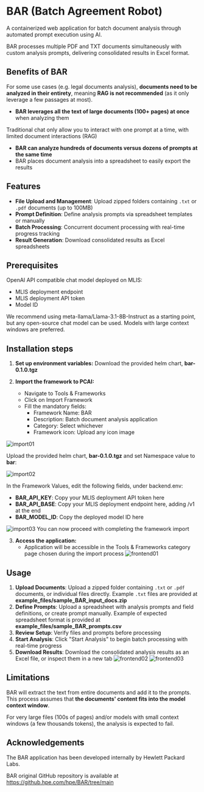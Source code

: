 # BAR (Batch Agreement Robot)

A containerized web application for batch document analysis through automated prompt execution using AI. 

BAR processes multiple PDF and TXT documents simultaneously with custom analysis prompts, delivering consolidated results in Excel format.

## Benefits of BAR

For some use cases (e.g. legal documents analysis), **documents need to be analyzed in their entirety**, meaning **RAG is not recommended** (as it only leverage a few passages at most).
- **BAR leverages all the text of large documents (100+ pages) at once** when analyzing them

Traditional chat only allow you to interact with one prompt at a time, with limited document interactions (RAG)
- **BAR can analyze hundreds of documents versus dozens of prompts at the same time**
- BAR places document analysis into a spreadsheet to easily export the results

## Features

- **File Upload and Management**: Upload zipped folders containing `.txt` or `.pdf` documents (up to 100MB)
- **Prompt Definition**: Define analysis prompts via spreadsheet templates or manually
- **Batch Processing**: Concurrent document processing with real-time progress tracking
- **Result Generation**: Download consolidated results as Excel spreadsheets

## Prerequisites

OpenAI API compatible chat model deployed on MLIS:
- MLIS deployment endpoint
- MLIS deployment API token
- Model ID

We recommend using meta-llama/Llama-3.1-8B-Instruct as a starting point, but any open-source chat model can be used. Models with large context windows are preferred.

## Installation steps

1. **Set up environment variables:**
Download the provided helm chart, **bar-0.1.0.tgz**

2. **Import the framework to PCAI:**
    - Navigate to Tools & Frameworks
	- Click on Import Framework
	- Fill the mandatory fields:
	   - Framework Name: BAR
	   - Description: Batch document analysis application
	   - Category: Select whichever
	   - Framework icon: Upload any icon image

![import01](images/import01.PNG)

Upload the provided helm chart, **bar-0.1.0.tgz** and set Namespace value to **bar**:

![import02](images/import02.PNG)

In the Framework Values, edit the following fields, under backend.env:
  - **BAR_API_KEY**: Copy your MLIS deployment API token here
  - **BAR_API_BASE**: Copy your MLIS deployment endpoint here, adding /v1 at the end 
  - **BAR_MODEL_ID**: Copy the deployed model ID here

   
![import03](images/import03.PNG)
You can now proceed with completing the framework import

3. **Access the application:**
   - Application will be accessible in the Tools & Frameworks category page chosen during the import process
![frontend01](images/frontend01.PNG)

## Usage

1. **Upload Documents**: Upload a zipped folder containing `.txt` or `.pdf` documents, or individual files directly. Example `.txt` files are provided at **example_files/sample_BAR_input_docs.zip**
2. **Define Prompts**: Upload a spreadsheet with analysis prompts and field definitions, or create prompt manually. Example of expected spreadsheet format is provided at **example_files/sample_BAR_prompts.csv**
3. **Review Setup**: Verify files and prompts before processing
4. **Start Analysis**: Click "Start Analysis" to begin batch processing with real-time progress
5. **Download Results**: Download the consolidated analysis results as an Excel file, or inspect them in a new tab
![frontend02](images/frontend02.PNG)
![frontend03](images/frontend03.PNG)

## Limitations

BAR will extract the text from entire documents and add it to the prompts. This process assumes that **the documents' content fits into the model context window**.

For very large files (100s of pages) and/or models with small context windows (a few thousands tokens), the analysis is expected to fail.

## Acknowledgements

The BAR application has been developed internally by Hewlett Packard Labs.

BAR original GitHub repository is available at https://github.hpe.com/hpe/BAR/tree/main

